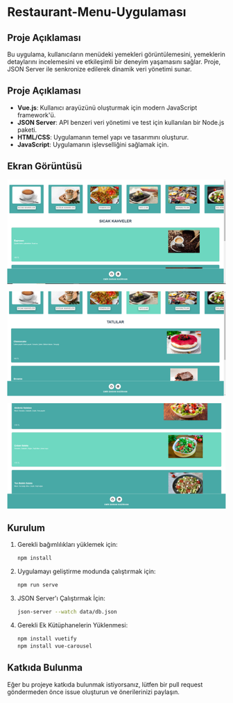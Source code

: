 # Restaurant-Menu-Uygulaması


## Proje Açıklaması
Bu uygulama, kullanıcıların menüdeki yemekleri görüntülemesini, yemeklerin detaylarını incelemesini ve etkileşimli bir deneyim yaşamasını sağlar. Proje, JSON Server ile senkronize edilerek dinamik veri yönetimi sunar.


## Proje Açıklaması
- **Vue.js**: Kullanıcı arayüzünü oluşturmak için modern JavaScript framework'ü.
- **JSON Server**: API benzeri veri yönetimi ve test için kullanılan bir Node.js paketi.
- **HTML/CSS**: Uygulamanın temel yapı ve tasarımını oluşturur.
- **JavaScript**: Uygulamanın işlevselliğini sağlamak için.


## Ekran Görüntüsü
![Uygulama Görüntüsü](./images/uygulamaIciResim1.PNG)

![Uygulama Görüntüsü](./images/uygulamaIciResim2.PNG)

![Uygulama Görüntüsü](./images/uygulamaIciResim3.PNG)


## Kurulum 
1. Gerekli bağımlılıkları yüklemek için:
   ```bash
   npm install
   ```
2. Uygulamayı geliştirme modunda çalıştırmak için:
   ```bash
   npm run serve
   ```
3. JSON Server'ı Çalıştırmak İçin:
   ```bash
   json-server --watch data/db.json
   ```
4. Gerekli Ek Kütüphanelerin Yüklenmesi:
   ```bash
   npm install vuetify
   npm install vue-carousel
   ```

## Katkıda Bulunma
Eğer bu projeye katkıda bulunmak istiyorsanız, lütfen bir pull request göndermeden önce issue oluşturun ve önerilerinizi paylaşın.



